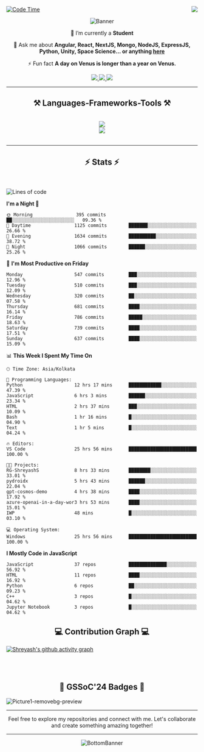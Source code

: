 <div>
 
<img align="right" src="https://visitor-badge.laobi.icu/badge?page_id=shreyash3087.shreyash3087" />

 [![Code Time](https://wakatime.com/badge/user/cd5f70df-e644-46f4-a03b-e1ce78615131.svg)](https://wakatime.com/@cd5f70df-e644-46f4-a03b-e1ce78615131)
 
</div>


<div align="center">
 
![Banner](https://github.com/user-attachments/assets/fe33d289-b057-4d85-ad76-3103802aa9e1)

</div>


<div align="center">
 
 🔭 I’m currently a **Student** 

💬 Ask me about **Angular, React, NextJS, Mongo, NodeJS, ExpressJS, Python, Unity, Space Science... or anything [here](https://github.com/shreyash3087/shreyash3087/issues)**

⚡ Fun fact **A day on Venus is longer than a year on Venus.**

</div>
 
<div align="center"> 
  <a href="mailto:shreyash3087@gmail.com">
    <img src="https://img.shields.io/badge/Gmail-333333?style=for-the-badge&logo=gmail&logoColor=red" />
  </a>
  <a href="https://www.linkedin.com/in/shreyash-srivastava-1a1161280" target="_blank">
    <img src="https://img.shields.io/badge/LinkedIn-0077B5?style=for-the-badge&logo=linkedin&logoColor=white" target="_blank" />
  </a>
  <a href="https://github.com/shreyash3087" target="_blank">
     <img src="https://img.shields.io/badge/Github-FF5722?style=for-the-badge&logo=github&logoColor=white" target="_blank" />
  </a>
</div>
<hr/>
 
<h2 align="center">⚒️ Languages-Frameworks-Tools ⚒️</h2>
<br/>
<div align="center">
    <img src="https://skillicons.dev/icons?i=react,bootstrap,html,css,vscode,github,figma,cpp,vercel,netlify" /><br>
    <img src="https://skillicons.dev/icons?i=tailwind,git,nodejs,python,javascript,typescript,express,firebase,mongodb,nextjs,unity,azure,blender" /><br>
</div>

<br/>
<hr/>

<h2 align="center">⚡ Stats ⚡</h2>

<br>
<div>
 
 
<!--START_SECTION:waka-->
![Lines of code](https://img.shields.io/badge/From%20Hello%20World%20I%27ve%20Written-4.4%20million%20lines%20of%20code-blue)

**I'm a Night 🦉** 

```text
🌞 Morning                395 commits         ██░░░░░░░░░░░░░░░░░░░░░░░   09.36 % 
🌆 Daytime                1125 commits        ███████░░░░░░░░░░░░░░░░░░   26.66 % 
🌃 Evening                1634 commits        ██████████░░░░░░░░░░░░░░░   38.72 % 
🌙 Night                  1066 commits        ██████░░░░░░░░░░░░░░░░░░░   25.26 % 
```
📅 **I'm Most Productive on Friday** 

```text
Monday                   547 commits         ███░░░░░░░░░░░░░░░░░░░░░░   12.96 % 
Tuesday                  510 commits         ███░░░░░░░░░░░░░░░░░░░░░░   12.09 % 
Wednesday                320 commits         ██░░░░░░░░░░░░░░░░░░░░░░░   07.58 % 
Thursday                 681 commits         ████░░░░░░░░░░░░░░░░░░░░░   16.14 % 
Friday                   786 commits         █████░░░░░░░░░░░░░░░░░░░░   18.63 % 
Saturday                 739 commits         ████░░░░░░░░░░░░░░░░░░░░░   17.51 % 
Sunday                   637 commits         ████░░░░░░░░░░░░░░░░░░░░░   15.09 % 
```


📊 **This Week I Spent My Time On** 

```text
🕑︎ Time Zone: Asia/Kolkata

💬 Programming Languages: 
Python                   12 hrs 17 mins      ████████████░░░░░░░░░░░░░   47.39 % 
JavaScript               6 hrs 3 mins        ██████░░░░░░░░░░░░░░░░░░░   23.34 % 
HTML                     2 hrs 37 mins       ███░░░░░░░░░░░░░░░░░░░░░░   10.09 % 
Bash                     1 hr 16 mins        █░░░░░░░░░░░░░░░░░░░░░░░░   04.90 % 
Text                     1 hr 5 mins         █░░░░░░░░░░░░░░░░░░░░░░░░   04.24 % 

🔥 Editors: 
VS Code                  25 hrs 56 mins      █████████████████████████   100.00 % 

🐱‍💻 Projects: 
RG-ShreyashS             8 hrs 33 mins       ████████░░░░░░░░░░░░░░░░░   33.01 % 
pydroidx                 5 hrs 43 mins       ██████░░░░░░░░░░░░░░░░░░░   22.04 % 
gpt-cosmos-demo          4 hrs 38 mins       ████░░░░░░░░░░░░░░░░░░░░░   17.92 % 
azure-openai-in-a-day-wor3 hrs 53 mins       ████░░░░░░░░░░░░░░░░░░░░░   15.01 % 
IWP                      48 mins             █░░░░░░░░░░░░░░░░░░░░░░░░   03.10 % 

💻 Operating System: 
Windows                  25 hrs 56 mins      █████████████████████████   100.00 % 
```

**I Mostly Code in JavaScript** 

```text
JavaScript               37 repos            ██████████████░░░░░░░░░░░   56.92 % 
HTML                     11 repos            ████░░░░░░░░░░░░░░░░░░░░░   16.92 % 
Python                   6 repos             ██░░░░░░░░░░░░░░░░░░░░░░░   09.23 % 
C++                      3 repos             █░░░░░░░░░░░░░░░░░░░░░░░░   04.62 % 
Jupyter Notebook         3 repos             █░░░░░░░░░░░░░░░░░░░░░░░░   04.62 % 
```




<!--END_SECTION:waka-->

</div>

<div>
  <div align="center" ><h2 align="center">💻 Contribution Graph 💻</h2></div>
 
  [![Shreyash's github activity graph](https://github-readme-activity-graph.vercel.app/graph?username=shreyash3087&hide_border=true&theme=github)](https://github.com/ashutosh00710/github-readme-activity-graph)
 
</div>

<br/><br/>

<h2 align="center">🔰 GSSoC'24 Badges 🔰</h2>

![Picture1-removebg-preview](https://github.com/user-attachments/assets/4ece96a5-043a-44df-b51b-40738d3603ff)

<div align="center"> 
  <hr/>
  Feel free to explore my repositories and connect with me. Let's collaborate and create something amazing together!
  <hr/>
</div>

<div align="center">
 
![BottomBanner](https://github.com/user-attachments/assets/7afe064f-9b9f-401d-bec1-35c8625bb3dc)

</div>


